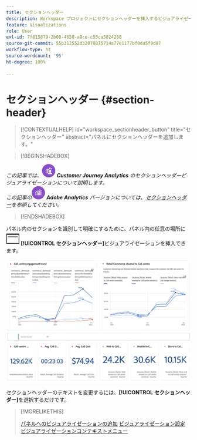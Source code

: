 ```yaml
---
title: セクションヘッダー
description: Workspace プロジェクトにセクションヘッダーを挿入するビジュアライゼーション。
feature: Visualizations
role: User
exl-id: 7f815879-2b08-4650-a9ce-c55ca5824288
source-git-commit: 55b312552d32070875714a77e1177bf0da5f9d87
workflow-type: ht
source-wordcount: '95'
ht-degree: 100%

---
```


# セクションヘッダー {#section-header}

<!-- markdownlint-disable MD034 -->

>[!CONTEXTUALHELP]
>id="workspace_sectionheader_button"
>title="セクションヘッダー"
>abstract="パネルにセクションヘッダーを追加します。"

<!-- markdownlint-enable MD034 -->


>[!BEGINSHADEBOX]


_この記事では、_![CustomerJourneyAnalytics](/help/assets/icons/CustomerJourneyAnalytics.svg) _**Customer Journey Analytics** のセクションヘッダービジュアライゼーションについて説明します。_<br/>_この記事の_![AdobeAnalytics](/help/assets/icons/AdobeAnalytics.svg) _**Adobe Analytics** バージョンについては、[セクションヘッダー](https://experienceleague.adobe.com/ja/docs/analytics/analyze/analysis-workspace/visualizations/section-header)を参照してください。_

>[!ENDSHADEBOX]

パネル内のセクションを識別して明確にするために、パネル内の任意の場所に ![PageRule](/help/assets/icons/PageRule.svg) **[!UICONTROL セクションヘッダー]**&#x200B;ビジュアライゼーションを挿入できます。

![セクションヘッダー](/help/analysis-workspace/visualizations/assets/section-header.png)

セクションヘッダーのテキストを変更するには、**[!UICONTROL セクションヘッダー]**&#x200B;を選択するだけです。


>[!MORELIKETHIS]
>
>[パネルへのビジュアライゼーションの追加](/help/analysis-workspace/visualizations/freeform-analysis-visualizations.md#add-visualizations-to-a-panel)
>[ビジュアライゼーション設定](/help/analysis-workspace/visualizations/freeform-analysis-visualizations.md#settings)
>[ビジュアライゼーションコンテキストメニュー](/help/analysis-workspace/visualizations/freeform-analysis-visualizations.md#context-menu)
>
